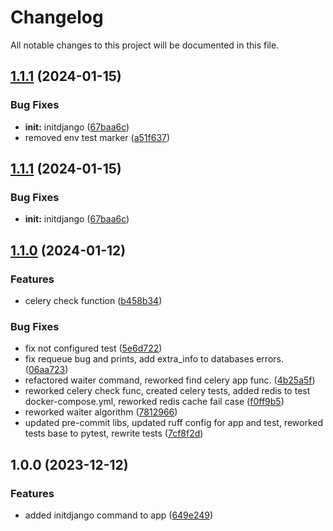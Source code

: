 # Changelog

All notable changes to this project will be documented in this file.

## [1.1.1](https://github.com/ARQAWA/djangoheads-dev/compare/v1.1.0...v1.1.1) (2024-01-15)


### Bug Fixes

* **init:** initdjango ([67baa6c](https://github.com/ARQAWA/djangoheads-dev/commit/67baa6c81d93310da629bdeeba774cfc459f47cb))
* removed env test marker ([a51f637](https://github.com/ARQAWA/djangoheads-dev/commit/a51f637972733aaa4a2f63e476c41b63eaa659b4))

## [1.1.1](https://github.com/djangoheads/djangoheads/compare/v1.1.0...v1.1.1) (2024-01-15)


### Bug Fixes

* **init:** initdjango ([67baa6c](https://github.com/djangoheads/djangoheads/commit/67baa6c81d93310da629bdeeba774cfc459f47cb))

## [1.1.0](https://github.com/djangoheads/djangoheads/compare/v1.0.0...v1.1.0) (2024-01-12)


### Features

* celery check function ([b458b34](https://github.com/djangoheads/djangoheads/commit/b458b34468de4daf19db606feb7bf5d041e72cbc))


### Bug Fixes

* fix not configured test ([5e6d722](https://github.com/djangoheads/djangoheads/commit/5e6d72275018c4068d6874851264d80d56fb0bff))
* fix requeue bug and prints, add extra_info to databases errors. ([06aa723](https://github.com/djangoheads/djangoheads/commit/06aa723ee80a69321cdcc2a2260a347ba2783203))
* refactored waiter command, reworked find celery app func. ([4b25a5f](https://github.com/djangoheads/djangoheads/commit/4b25a5fd51374155b29a805757bb80f4eaa7c654))
* reworked celery check func, created celery tests, added redis to test docker-compose.yml, reworked redis cache fail case ([f0ff9b5](https://github.com/djangoheads/djangoheads/commit/f0ff9b5c2f54de5c1d31590da38638ed60fa122b))
* reworked waiter algorithm ([7812966](https://github.com/djangoheads/djangoheads/commit/78129664aff5c9cc814e1e22c6ef1fc958107188))
* updated pre-commit libs, updated ruff config for app and test, reworked tests base to pytest, rewrite tests ([7cf8f2d](https://github.com/djangoheads/djangoheads/commit/7cf8f2dec3781e9eba12ecd2ba6d9ee8674c8b16))

## 1.0.0 (2023-12-12)

### Features

* added initdjango command to
  app ([649e249](https://github.com/djangoheads/djangoheads/commit/649e249230d84aea1f80dfc43b398ee1e369862c))
